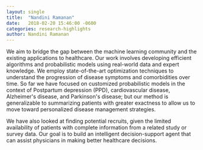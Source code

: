 ```yaml
---
layout: single
title:  "Nandini Ramanan"
date:   2018-02-20 15:46:00 -0600
categories: research-highlights
author: Nandini Ramanan
---
```


We aim to bridge the gap between the machine learning community and the existing applications to healthcare. Our work involves developing efficient algorithms and probabilistic models using real-world data and expert knowledge. We employ state-of-the-art optimization techniques to understand the progression of disease symptoms and comorbidities over time. So far we have focused on customized probabilistic models in the context of Postpartum depression (PPD), cardiovascular disease, Alzheimer's disease, and Parkinson's disease; but our method is generalizable to summarizing patients with greater exactness to allow us to move toward personalized disease management strategies.

We have also looked at finding potential recruits, given the limited availability of patients with complete information from a related study or survey data. Our goal is to build an intelligent decision-support agent that  can assist physicians in making better healthcare decisions.
